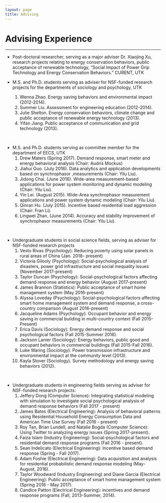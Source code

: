 ```yaml
---
layout: page
title: Advising
---
```


# **Advising Experience** ##
<hr>

+ Post-doctoral researcher, serving as a major adviser Dr. Xiaojing Xu, research projects relating to energy conservation behaviors, public acceptance of renewable technology,  “Social Impact of Power Grip Technology and Energy Conservation Behaviors.” CURENT, UTK


+ M.S. and Ph.D. students serving as adviser for NSF-funded research projects for the departments of sociology and psychology, UTK
  1. Wenna Zhao. Energy saving behaviors and environmental impact (2012-2014).
  2. Summer Liu.  Assessment for engineering education (2012-2014).
  3. Julie Shelton. Energy conservation behaviors, climate change and public acceptance of renewable energy technology (2013).
  4. Yifan Jiang.  Public acceptance of communication and grid technology (2013).
<br/>

+ M.S. and Ph.D. students serving as committee member for the department of EECS, UTK
  1. Drew Maters (Spring 2017). Demand response, smart meter and energy behavioral analysis (Chair: Audris Mockus)
  1. Jiahui Guo. (July 2016). Data analytics and application developments based on synchrophasor ,measurements (Chair: Yilu Liu).  
  2. Jidong Chai. (June 2016). Wide-area measurement-based applications for power system monitoring and dynamic modeling (Chair: Yilu Liu).
  3. Yin Lei. (August 2015). Wide-Area synchrophasor measurement applications and power system dynamic modeling (Chair: Yilu Liu).
  4. Qinran Hu. (July 2015). Incentive based residential load aggression (Chair: Fran Li).  
  5. Lingwei Zhan. (June 2014). Accuracy and stability improvement of synchrophasor measurements (Chair: Yilu Liu).
<br/>

+ Undergraduate students in social science fields, serving as adviser for NSF-funded research projects
  1. Vesto Rivas (Psychology): Reducing poverty using solar panels in rural areas of China (Jan. 2018- present)
  1. Victoria Gilooly (Psychology): Social-psychological analysis of disasters, power grid infrastructure and social inequality issues (November 2017-present)
  1. Taylor Duncan (Psychology): Social-psychological factors affecting demand response and energy behavior (August 2017-present)
  1. James Brannon (Statistics): Public acceptance of smart home management system (May 2016-present)
  1. Alyssa Loveday (Psychology): Social-psychological factors affecting smart home management system and demand response, a cross-country comparison (August 2016-present)
  5. Jacqueline Adams (Psychology): Occupant behavior and energy saving in commercial building in multi-country context (Fall 2015-Present)
  3. Erica Davis (Sociology): Energy demand response and social psychological factors (Fall 2015-Summer 2016).
  4. Jackson Lanier (Sociology): Energy behaviors, public good and occupant behaviors in commercial buildings (Fall 2015-Fall 2016).
  2. Luke Waring (Sociology): Power transmission infrastructure and environmental impact at the community level (2013).  
  1. Kayla Stover (Sociology).  Survey methodology and energy saving behaviors (2012).  
<br/>

+ Undergraduate students in engineering fields serving as adviser for NSF-funded research projects:
  1. Jeffery Dong (Computer Science): Integrating statistical modeling with simulation to investigate social psychological analysis of demand response behaviors (Fall 2017 - present)
  1. James Bates (Electrical Engineering): Analysis of behavioral patterns using Residential Household Energy Consumption Data and American Time Use Survey (Fall 2016 - present)
  2. Roy Tan, Brian Lundell, and Natalie Bogda (Computer Science): Using Twitter to analyzing energy issues (Spring 2017-present).
  4. Faiza Islam (Industry Engineering): Social-psychological factors and residential demand response programs (Fall 2016 - present).
  1. Sean Indelicato (Electrical Engineering): Incentive based demand response (Spring - Fall 2017).
  3. Adam Foshie (Electrical Engineering): Data acquisition and analysis for residential probabilistic demand response modeling (May-August, 2016).
  2. Taylor Woodward (Industry Engineering) and Diane Garcia (Electrical Engineering): Public acceptance of smart home management system (Spring 2016 - May 2017).  
  1. Candice Patton (Electrical Engineering): incentives and demand response programs (Fall, 2013-Summer, 2014).
